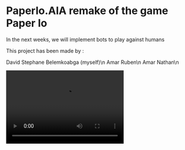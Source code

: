 # PaperIo.AIA remake of the game Paper Io
In the next weeks, we will implement bots to play against humans

This project has been made by : 

David Stephane Belemkoabga (myself)\n
Amar Ruben\n
Amar Nathan\n

<video src="video.mp4" width="320" height="200" controls preload></video>
